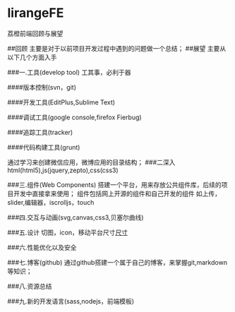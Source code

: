lirangeFE
=========

荔橙前端回顾与展望

##回顾
主要是对于以前项目开发过程中遇到的问题做一个总结；
##展望
主要从以下几个方面入手

###一.工具(develop tool)
工其事，必利于器

####版本控制(svn，git)

####开发工具(EditPlus,Sublime Text)

####调试工具(google console,firefox Fierbug)

####追踪工具(tracker)

####代码构建工具(grunt)

通过学习来创建微信应用，微博应用的目录结构；
###二深入html(html5),js(jquery,zepto),css(css3)

###三.组件(Web Components)
搭建一个平台，用来存放公共组件库，后续的项目开发中直接拿来使用；
组件包括网上开源的组件和自己开发的组件
如上传，slider,编辑器，iscrolljs，touch

###四.交互与动画(svg,canvas,css3,贝塞尔曲线)

###五.设计
切图，icon，移动平台尺寸[尺寸](http://chicun.in/index.html)

###六.性能优化以及安全

###七.博客(github)
通过github搭建一个属于自己的博客，来掌握git,markdown等知识；

###八.资源总结

###九.新的开发语言(sass,nodejs，前端模板)
